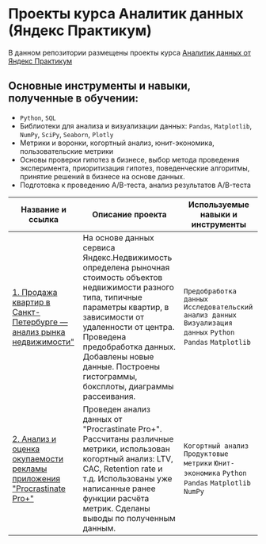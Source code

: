 # Проекты курса Аналитик данных (Яндекс Практикум)

В данном репозитории размещены проекты курса [Аналитик данных от Яндекс Практикум](https://practicum.yandex.ru/data-analyst/ "Аналитик данных от Яндекс Практикум")

## Основные инструменты и навыки, полученные в обучении:

- `Python`, `SQL`
- Библиотеки для анализа и визуализации данных: `Pandas`, `Matplotlib`, `NumPy`, `SciPy`, `Seaborn`, `Plotly`
- Метрики и воронки, когортный анализ, юнит-экономика, пользовательские метрики
- Основы проверки гипотез в бизнесе, выбор метода проведения эксперимента, приоритизация гипотез, поведенческие алгоритмы, принятие решений в бизнесе на основе данных.
- Подготовка к проведению A/B-теста, анализ результатов A/B-теста

| Название и ссылка | Описание проекта | Используемые навыки и инструменты |
| ------ | ------ | ------ |
| [1. Продажа квартир в Санкт-Петербурге — анализ рынка недвижимости"](https://github.com/alexey-smk/data_analysis/tree/main/1.%20Real_Estate_Market_Analysis) | На основе данных сервиса Яндекс.Недвижимость определена рыночная стоимость объектов недвижимости разного типа, типичные параметры квартир, в зависимости от удаленности от центра. Проведена предобработка данных. Добавлены новые данные. Построены гистограммы, боксплоты, диаграммы рассеивания. | ``Предобработка данных`` ``Исследовательский анализ данных`` ``Визуализация данных`` ``Python`` ``Pandas`` ``Matplotlib`` |
| [2. Анализ и оценка окупаемости рекламы приложения "Procrastinate Pro+"](https://github.com/alexey-smk/data_analysis/tree/main/2.%20Business_Indicators_Analysis) | Проведен анализ данных от "Procrastinate Pro+". Рассчитаны различные метрики, использован когортный анализ: LTV, CAC, Retention rate и т.д. Использованы уже написанные ранее функции расчёта метрик. Сделаны выводы по полученным данным. | ``Когортный анализ`` ``Продуктовые метрики`` ``Юнит-экономика`` ``Python`` ``Pandas`` ``Matplotlib`` ``NumPy``|
